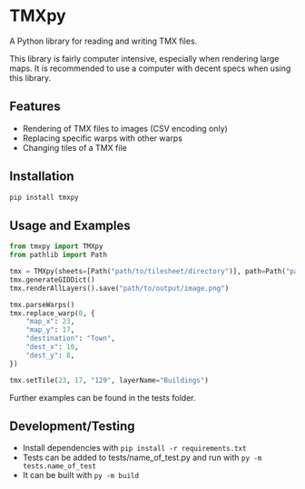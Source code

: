 # TMXpy

A Python library for reading and writing TMX files.

This library is fairly computer intensive, especially when rendering large maps. It is recommended to use a computer with decent specs when using this library.

## Features

- Rendering of TMX files to images (CSV encoding only)
- Replacing specific warps with other warps
- Changing tiles of a TMX file

## Installation

```bash
pip install tmxpy
```

## Usage and Examples

```python
from tmxpy import TMXpy
from pathlib import Path

tmx = TMXpy(sheets=[Path("path/to/tilesheet/directory")], path=Path("path/to/tmx/file"))
tmx.generateGIDDict()
tmx.renderAllLayers().save("path/to/output/image.png")

tmx.parseWarps()
tmx.replace_warp(0, {
    "map_x": 23,
    "map_y": 17,
    "destination": "Town",
    "dest_x": 10,
    "dest_y": 8,
})

tmx.setTile(23, 17, "129", layerName="Buildings")

```

Further examples can be found in the tests folder.

## Development/Testing

- Install dependencies with `pip install -r requirements.txt`
- Tests can be added to tests/name_of_test.py and run with `py -m tests.name_of_test`
- It can be built with `py -m build`
